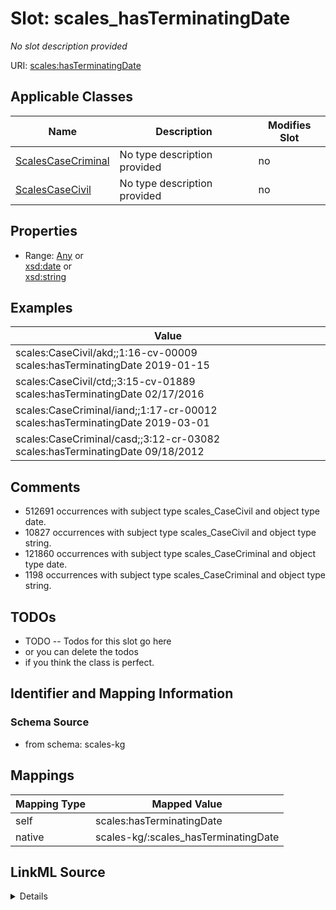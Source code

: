 

# Slot: scales_hasTerminatingDate


_No slot description provided_





URI: [scales:hasTerminatingDate](http://schemas.scales-okn.org/rdf/scales#hasTerminatingDate)



<!-- no inheritance hierarchy -->





## Applicable Classes

| Name | Description | Modifies Slot |
| --- | --- | --- |
| [ScalesCaseCriminal](../classes/ScalesCaseCriminal.md) | No type description provided |  no  |
| [ScalesCaseCivil](../classes/ScalesCaseCivil.md) | No type description provided |  no  |







## Properties

* Range: [Any](../classes/Any.md)&nbsp;or&nbsp;<br />[xsd:date](http://www.w3.org/2001/XMLSchema#date)&nbsp;or&nbsp;<br />[xsd:string](http://www.w3.org/2001/XMLSchema#string)






## Examples

| Value |
| --- |
| scales:CaseCivil/akd;;1:16-cv-00009 scales:hasTerminatingDate 2019-01-15 |
| scales:CaseCivil/ctd;;3:15-cv-01889 scales:hasTerminatingDate 02/17/2016 |
| scales:CaseCriminal/iand;;1:17-cr-00012 scales:hasTerminatingDate 2019-03-01 |
| scales:CaseCriminal/casd;;3:12-cr-03082 scales:hasTerminatingDate 09/18/2012 |

## Comments

* 512691 occurrences with subject type scales_CaseCivil and object type date.
* 10827 occurrences with subject type scales_CaseCivil and object type string.
* 121860 occurrences with subject type scales_CaseCriminal and object type date.
* 1198 occurrences with subject type scales_CaseCriminal and object type string.

## TODOs

* TODO -- Todos for this slot go here
* or you can delete the todos
* if you think the class is perfect.

## Identifier and Mapping Information







### Schema Source


* from schema: scales-kg




## Mappings

| Mapping Type | Mapped Value |
| ---  | ---  |
| self | scales:hasTerminatingDate |
| native | scales-kg/:scales_hasTerminatingDate |




## LinkML Source

<details>
```yaml
name: scales_hasTerminatingDate
description: No slot description provided
todos:
- TODO -- Todos for this slot go here
- or you can delete the todos
- if you think the class is perfect.
comments:
- 512691 occurrences with subject type scales_CaseCivil and object type date.
- 10827 occurrences with subject type scales_CaseCivil and object type string.
- 121860 occurrences with subject type scales_CaseCriminal and object type date.
- 1198 occurrences with subject type scales_CaseCriminal and object type string.
examples:
- value: scales:CaseCivil/akd;;1:16-cv-00009 scales:hasTerminatingDate 2019-01-15
- value: scales:CaseCivil/ctd;;3:15-cv-01889 scales:hasTerminatingDate 02/17/2016
- value: scales:CaseCriminal/iand;;1:17-cr-00012 scales:hasTerminatingDate 2019-03-01
- value: scales:CaseCriminal/casd;;3:12-cr-03082 scales:hasTerminatingDate 09/18/2012
from_schema: scales-kg
rank: 1000
slot_uri: scales:hasTerminatingDate
alias: scales_hasTerminatingDate
domain_of:
- scales_CaseCivil
- scales_CaseCriminal
range: Any
any_of:
- range: date
- range: string

```
</details>